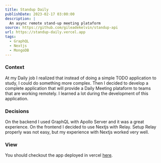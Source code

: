 ```yaml
---
title: Standup Daily
publishDate: 2023-02-17 03:00:00
description: |
  An async remote stand-up meeting plataform
source: https://github.com/gileadekelvin/standup-api
url: https://standup-daily.vercel.app
tags:
  - GraphQL
  - Nextjs
  - MongoDB
---
```


### Context
At my Daily job I realized that instead of doing a simple TODO application to study, I could do something more complex. Then I decided to develop a complete application that will provide a Daily Meeting plataform to teams that are working remotely. I learned a lot during the development of this application. 

### Decisions
On the backend I used GraphQL with Apollo Server and it was a great experience. On the frontend I decided to use Nextjs with Relay. Setup Relay properly was not easy, but my experience with Nextjs worked very well.

### View
You should checkout the app deployed in vercel [here](https://standup-daily.vercel.app/).
